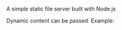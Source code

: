 A simple static file server built with Node.js

Dynamic content can be passed. Example: <link rel="stylesheet" type="text/css" href="/style.css?background-color=green">